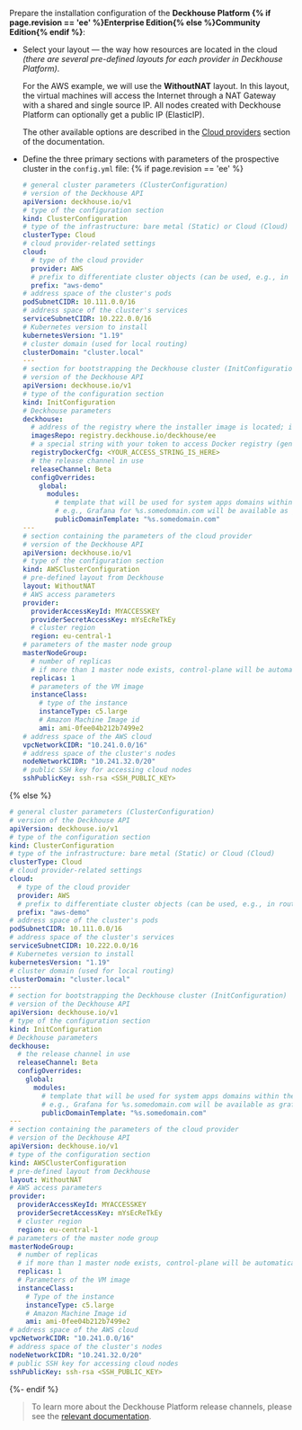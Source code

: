 Prepare the installation configuration of the **Deckhouse Platform {% if page.revision == 'ee' %}Enterprise Edition{% else %}Community Edition{% endif %}**:
- Select your layout — the way how resources are located in the cloud *(there are several pre-defined layouts for each provider in Deckhouse Platform)*.

  For the AWS example, we will use the **WithoutNAT** layout. In this layout, the virtual machines will access the Internet through a NAT Gateway with a shared and single source IP. All nodes created with Deckhouse Platform can optionally get a public IP (ElasticIP).

  The other available options are described in the [Cloud providers](https://early.deckhouse.io/en/documentation/v1/kubernetes.html) section of the documentation.

- Define the three primary sections with parameters of the prospective cluster in the `config.yml` file:
{% if page.revision == 'ee' %}
  ```yaml
  # general cluster parameters (ClusterConfiguration)
  # version of the Deckhouse API
  apiVersion: deckhouse.io/v1
  # type of the configuration section
  kind: ClusterConfiguration
  # type of the infrastructure: bare metal (Static) or Cloud (Cloud)
  clusterType: Cloud
  # cloud provider-related settings
  cloud:
    # type of the cloud provider
    provider: AWS
    # prefix to differentiate cluster objects (can be used, e.g., in routing)
    prefix: "aws-demo"
  # address space of the cluster's pods
  podSubnetCIDR: 10.111.0.0/16
  # address space of the cluster's services
  serviceSubnetCIDR: 10.222.0.0/16
  # Kubernetes version to install
  kubernetesVersion: "1.19"
  # cluster domain (used for local routing)
  clusterDomain: "cluster.local"
  ---
  # section for bootstrapping the Deckhouse cluster (InitConfiguration)
  # version of the Deckhouse API
  apiVersion: deckhouse.io/v1
  # type of the configuration section
  kind: InitConfiguration
  # Deckhouse parameters
  deckhouse:
    # address of the registry where the installer image is located; in this case, the default value for Deckhouse EE is set
    imagesRepo: registry.deckhouse.io/deckhouse/ee
    # a special string with your token to access Docker registry (generated automatically for your license token)
    registryDockerCfg: <YOUR_ACCESS_STRING_IS_HERE>
    # the release channel in use
    releaseChannel: Beta
    configOverrides:
      global:
        modules:
          # template that will be used for system apps domains within the cluster
          # e.g., Grafana for %s.somedomain.com will be available as grafana.somedomain.com
          publicDomainTemplate: "%s.somedomain.com"
  ---
  # section containing the parameters of the cloud provider
  # version of the Deckhouse API
  apiVersion: deckhouse.io/v1
  # type of the configuration section
  kind: AWSClusterConfiguration
  # pre-defined layout from Deckhouse
  layout: WithoutNAT
  # AWS access parameters
  provider:
    providerAccessKeyId: MYACCESSKEY
    providerSecretAccessKey: mYsEcReTkEy
    # cluster region
    region: eu-central-1
  # parameters of the master node group
  masterNodeGroup:
    # number of replicas
    # if more than 1 master node exists, control-plane will be automatically deployed on all master nodes
    replicas: 1
    # parameters of the VM image
    instanceClass:
      # type of the instance
      instanceType: c5.large
      # Amazon Machine Image id
      ami: ami-0fee04b212b7499e2
  # address space of the AWS cloud
  vpcNetworkCIDR: "10.241.0.0/16"
  # address space of the cluster's nodes
  nodeNetworkCIDR: "10.241.32.0/20"
  # public SSH key for accessing cloud nodes
  sshPublicKey: ssh-rsa <SSH_PUBLIC_KEY>
  ```
{% else %}
  ```yaml
  # general cluster parameters (ClusterConfiguration)
  # version of the Deckhouse API
  apiVersion: deckhouse.io/v1
  # type of the configuration section
  kind: ClusterConfiguration
  # type of the infrastructure: bare metal (Static) or Cloud (Cloud)
  clusterType: Cloud
  # cloud provider-related settings
  cloud:
    # type of the cloud provider
    provider: AWS
    # prefix to differentiate cluster objects (can be used, e.g., in routing)
    prefix: "aws-demo"
  # address space of the cluster's pods
  podSubnetCIDR: 10.111.0.0/16
  # address space of the cluster's services
  serviceSubnetCIDR: 10.222.0.0/16
  # Kubernetes version to install
  kubernetesVersion: "1.19"
  # cluster domain (used for local routing)
  clusterDomain: "cluster.local"
  ---
  # section for bootstrapping the Deckhouse cluster (InitConfiguration)
  # version of the Deckhouse API
  apiVersion: deckhouse.io/v1
  # type of the configuration section
  kind: InitConfiguration
  # Deckhouse parameters
  deckhouse:
    # the release channel in use
    releaseChannel: Beta
    configOverrides:
      global:
        modules:
          # template that will be used for system apps domains within the cluster
          # e.g., Grafana for %s.somedomain.com will be available as grafana.somedomain.com
          publicDomainTemplate: "%s.somedomain.com"
  ---
  # section containing the parameters of the cloud provider
  # version of the Deckhouse API
  apiVersion: deckhouse.io/v1
  # type of the configuration section
  kind: AWSClusterConfiguration
  # pre-defined layout from Deckhouse
  layout: WithoutNAT
  # AWS access parameters
  provider:
    providerAccessKeyId: MYACCESSKEY
    providerSecretAccessKey: mYsEcReTkEy
    # cluster region
    region: eu-central-1
  # parameters of the master node group
  masterNodeGroup:
    # number of replicas
    # if more than 1 master node exists, control-plane will be automatically deployed on all master nodes
    replicas: 1
    # Parameters of the VM image
    instanceClass:
      # Type of the instance
      instanceType: c5.large
      # Amazon Machine Image id
      ami: ami-0fee04b212b7499e2
  # address space of the AWS cloud
  vpcNetworkCIDR: "10.241.0.0/16"
  # address space of the cluster's nodes
  nodeNetworkCIDR: "10.241.32.0/20"
  # public SSH key for accessing cloud nodes
  sshPublicKey: ssh-rsa <SSH_PUBLIC_KEY>
  ```
{%- endif %}

> To learn more about the Deckhouse Platform release channels, please see the [relevant documentation](/en/documentation/v1/deckhouse-release-channels.html).
